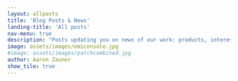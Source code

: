 ```yaml
---
layout: allposts
title: 'Blog Posts & News'
landing-title: 'All posts'
nav-menu: true
description: "Posts updating you on news of our work: products, interesting projects and sales!"
image: assets/images/emiconsole.jpg
#image: assets/images/patchcombined.jpg
author: Aaron Zauner
show_tile: true
---
```


